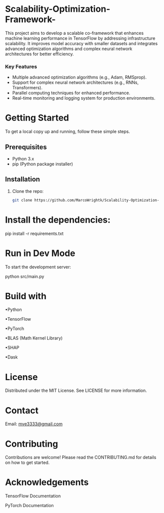 # Scalability-Optimization-Framework-
This project aims to develop a scalable co-framework that enhances machine learning performance in TensorFlow by addressing infrastructure scalability. It improves model accuracy with smaller datasets and integrates advanced optimization algorithms and complex neural network architectures for better efficiency.

### Key Features
- Multiple advanced optimization algorithms (e.g., Adam, RMSprop).
- Support for complex neural network architectures (e.g., RNNs, Transformers).
- Parallel computing techniques for enhanced performance.
- Real-time monitoring and logging system for production environments.

# Getting Started

To get a local copy up and running, follow these simple steps.

## Prerequisites
- Python 3.x
- pip (Python package installer)

## Installation
1. Clone the repo:
   ```bash
   git clone https://github.com/MarcoWrightk/Scalability-Optimization-Framework.git

# Install the dependencies:

pip install -r requirements.txt


# Run in Dev Mode

To start the development server:

python src/main.py


# Build with

•Python

•TensorFlow

•PyTorch

•BLAS (Math Kernel Library)

•SHAP

•Dask


# License

Distributed under the MIT License. See LICENSE for more information.

# Contact

Email: mve3333@gmail.com

# Contributing

Contributions are welcome! Please read the CONTRIBUTING.md for details on how to get started.

# Acknowledgements

TensorFlow Documentation

PyTorch Documentation

